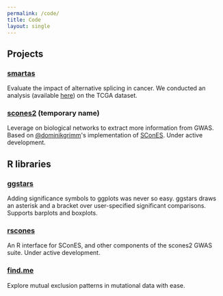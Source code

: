 ```yaml
---
permalink: /code/
title: Code
layout: single
---
```


## Projects

### [smartas](https://bitbucket.org/regulatorygenomicsupf/smartas/src)

Evaluate the impact of alternative splicing in cancer. We conducted an analysis (available [here](https://github.com/hclimente/smartas)) on the TCGA dataset.

### [scones2](https://github.com/hclimente/scones2) (temporary name)

Leverage on biological networks to extract more information from GWAS. Based on [@dominikgrimm](https://github.com/dominikgrimm)'s implementation of [SConES](https://academic.oup.com/bioinformatics/article/29/13/i171/198210/Efficient-network-guided-multi-locus-association). Under active development.

## R libraries

### [ggstars](https://github.com/hclimente/ggstars)

Adding significance symbols to ggplots was never so easy. ggstars draws an asterisk and a bracket over user-specified significant comparisons. Supports barplots and boxplots.

### [rscones](https://github.com/hclimente/rscones)

An R interface for SConES, and other components of the scones2 GWAS suite. Under active development.

### [find.me](https://github.com/hclimente/find.me)

Explore mutual exclusion patterns in mutational data with ease.
